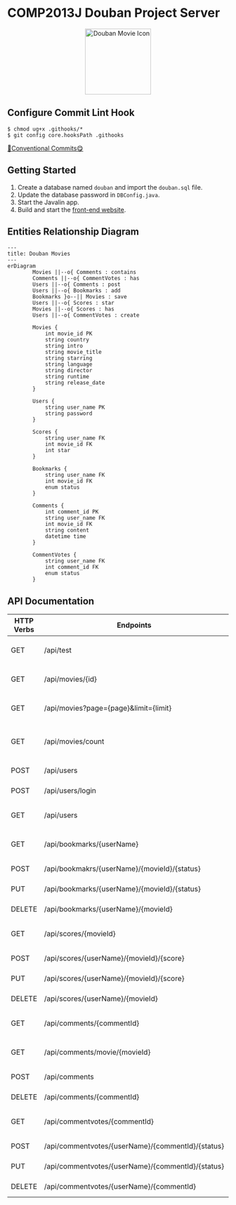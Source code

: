 # COMP2013J Douban Project Server

<p align="center">
  <img src="https://imgbed.codingkelvin.fun/uPic/film.png" alt="Douban Movie Icon" style="height:150px;" />
</p>

## Configure Commit Lint Hook

```shell
$ chmod ug+x .githooks/*
$ git config core.hooksPath .githooks
```

[🌈Conventional Commits😋](https://www.conventionalcommits.org/en/v1.0.0/)

## Getting Started

1. Create a database named `douban` and import the `douban.sql` file.
2. Update the database password in `DBConfig.java`.
3. Start the Javalin app.
4. Build and start the [front-end website](https://github.com/KelvinQiu802/douban-comp2013j-client).

## Entities Relationship Diagram

```mermaid
---
title: Douban Movies
---
erDiagram
		Movies ||--o{ Comments : contains
		Comments ||--o{ CommentVotes : has
		Users ||--o{ Comments : post
		Users ||--o{ Bookmarks : add
		Bookmarks }o--|| Movies : save
		Users ||--o{ Scores : star
		Movies ||--o{ Scores : has
		Users ||--o{ CommentVotes : create

		Movies {
			int movie_id PK
			string country
			string intro
			string movie_title
			string starring
			string language
			string director
			string runtime
			string release_date
		}
		
		Users {
			string user_name PK
			string password
		}
		
		Scores {
			string user_name FK
			int movie_id FK
			int star
		}
		
		Bookmarks {
			string user_name FK
			int movie_id FK
			enum status
		}
		
		Comments {
			int comment_id PK
			string user_name FK
			int movie_id FK
			string content
			datetime time
		}
		
		CommentVotes {
			string user_name FK
			int comment_id FK
			enum status
		}
```

## API Documentation

| HTTP Verbs | Endpoints                                         | Action                                   | Response Format |
| ---------- | ------------------------------------------------- | ---------------------------------------- | --------------- |
| GET        | /api/test                                         | To get top 10 movies in the db           | JSON            |
| GET        | /api/movies/{id}                                  | To retrieve movie by id in the db        | JSON            |
| GET        | /api/movies?page={page}&limit={limit}             | To get movies by page and limit          | JSON            |
| GET        | /api/movies/count                                 | To get total number of movies in the db  | JSON            |
| POST       | /api/users                                        | Create an user in the db                 | JSON            |
| POST       | /api/users/login                                  | Login Authentication                     | JSON            |
| GET        | /api/users                                        | To get all user names in the db          | JSON            |
| GET        | /api/bookmarks/{userName}                         | To get the bookmarks by user name        | JSON            |
| POST       | /api/bookmakrs/{userName}/{movieId}/{status}      | Create a bookmark                        | JSON            |
| PUT        | /api/bookmarks/{userName}/{movieId}/{status}      | Update a bookmark                        | JSON            |
| DELETE     | /api/bookmarks/{userName}/{movieId}               | Delete a bookmark                        | JSON            |
| GET        | /api/scores/{movieId}                             | To get all the score records by movie id | JSON            |
| POST       | /api/scores/{userName}/{movieId}/{score}          | Create a score record                    | JSON            |
| PUT        | /api/scores/{userName}/{movieId}/{score}          | Update a score record                    | JSON            |
| DELETE     | /api/scores/{userName}/{movieId}                  | Delete a score record                    | JSON            |
| GET        | /api/comments/{commentId}                         | Get a comments by id                     | JSON            |
| GET        | /api/comments/movie/{movieId}                     | Get all the comments of a movie          | JSON            |
| POST       | /api/comments                                     | Create a comment                         | JSON            |
| DELETE     | /api/comments/{commentId}                         | Delete a comment                         | JSON            |
| GET        | /api/commentvotes/{commentId}                     | Get all comment votes by id              | JSON            |
| POST       | /api/commentvotes/{userName}/{commentId}/{status} | Create a comment vote                    | JSON            |
| PUT        | /api/commentvotes/{userName}/{commentId}/{status} | Update a comment vote                    | JSON            |
| DELETE     | /api/commentvotes/{userName}/{commentId}          | Delete a comment vote                    | JSON            |

